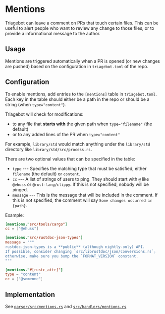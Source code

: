 # Mentions

Triagebot can leave a comment on PRs that touch certain files.
This can be useful to alert people who want to review any change to those files, or to provide a informational message to the author.

## Usage

Mentions are triggered automatically when a PR is opened (or new changes are pushed) based on the configuration in `triagebot.toml` of the repo.

## Configuration

To enable mentions, add entries to the `[mentions]` table in `triagebot.toml`.
Each key in the table should either be a path in the repo or should be a string (when `type="content"`).

Triagebot will check for modifications:
 - to any file that **starts with** the given path when `type="filename"` (the default)
 - or to any added lines of the PR when `type="content"`

For example, `library/std` would match anything under the `library/std` directory like `library/std/src/process.rs`.

There are two optional values that can be specified in the table:

* `type` --- Specifies the matching type that must be satisfied, either `filename` (the default) or `content`.
* `cc` --- A list of strings of users to ping.
  They should start with `@` like `@ehuss` or `@rust-lang/clippy`.
  If this is not specified, nobody will be pinged.
* `message` --- This is the message that will be included in the comment.
  If this is not specified, the comment will say `Some changes occurred in {path}`.

Example:

```toml
[mentions."src/tools/cargo"]
cc = ["@ehuss"]

[mentions."src/rustdoc-json-types"]
message = """
rustdoc-json-types is a **public** (although nightly-only) API.
If possible, consider changing `src/librustdoc/json/conversions.rs`;
otherwise, make sure you bump the `FORMAT_VERSION` constant.
"""

[mentions."#[rustc_attr]"]
type = "content"
cc = ["@someone"]
```

## Implementation

See [`parser/src/mentions.rs`](https://github.com/rust-lang/triagebot/blob/HEAD/parser/src/mentions.rs) and [`src/handlers/mentions.rs`](https://github.com/rust-lang/triagebot/blob/HEAD/src/handlers/mentions.rs)
